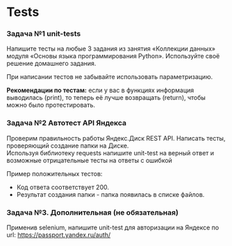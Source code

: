 # Tests

### Задача №1 unit-tests
Напишите тесты на любые 3 задания из занятия «Коллекции данных» модуля «Основы языка программирования Python».
Используйте своё решение домашнего задания.

При написании тестов не забывайте использовать параметризацию.
  
**Рекомендации по тестам:** если у вас в функциях информация выводилась (print), то теперь её лучше возвращать (return), чтобы можно было протестировать.

### Задача №2 Автотест API Яндекса
Проверим правильность работы Яндекс.Диск REST API. Написать тесты, проверяющий создание папки на Диске.  
Используя библиотеку requests напишите unit-test на верный ответ и возможные отрицательные тесты на ответы с ошибкой

Пример положительных тестов:
* Код ответа соответствует 200.
* Результат создания папки - папка появилась в списке файлов.

### Задача №3. Дополнительная (не обязательная)
Применив selenium, напишите unit-test для авторизации на Яндексе по url: https://passport.yandex.ru/auth/
